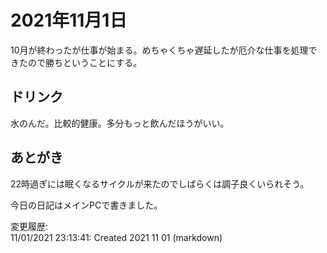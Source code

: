 # 2021年11月1日

10月が終わったが仕事が始まる。めちゃくちゃ遅延したが厄介な仕事を処理できたので勝ちということにする。

## ドリンク

水のんだ。比較的健康。多分もっと飲んだほうがいい。

## あとがき

22時過ぎには眠くなるサイクルが来たのでしばらくは調子良くいられそう。

今日の日記はメインPCで書きました。

変更履歴:  
11/01/2021 23:13:41: Created 2021 11 01 (markdown)  
